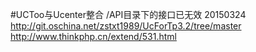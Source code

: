 #UCToo与Ucenter整合 /API目录下的接口已无效 20150324
http://git.oschina.net/zstxt1989/UcForTp3.2/tree/master
http://www.thinkphp.cn/extend/531.html